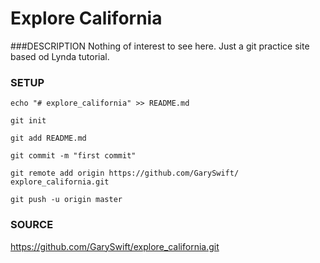 # Explore California

###DESCRIPTION
Nothing of interest to see here. Just a git practice site based od Lynda tutorial.

### SETUP
	echo "# explore_california" >> README.md
	
	git init
	
	git add README.md
	
	git commit -m "first commit"
	
	git remote add origin https://github.com/GarySwift/
	explore_california.git
	
	git push -u origin master
	
### SOURCE
<https://github.com/GarySwift/explore_california.git>

